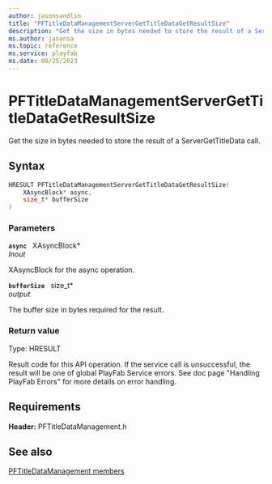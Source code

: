 ```yaml
---
author: jasonsandlin
title: "PFTitleDataManagementServerGetTitleDataGetResultSize"
description: "Get the size in bytes needed to store the result of a ServerGetTitleData call."
ms.author: jasonsa
ms.topic: reference
ms.service: playfab
ms.date: 09/25/2023
---
```


# PFTitleDataManagementServerGetTitleDataGetResultSize  

Get the size in bytes needed to store the result of a ServerGetTitleData call.  

## Syntax  
  
```cpp
HRESULT PFTitleDataManagementServerGetTitleDataGetResultSize(  
    XAsyncBlock* async,  
    size_t* bufferSize  
)  
```  
  
### Parameters  
  
**`async`** &nbsp; XAsyncBlock*  
*_Inout_*  
  
XAsyncBlock for the async operation.  
  
**`bufferSize`** &nbsp; size_t*  
*output*  
  
The buffer size in bytes required for the result.  
  
  
### Return value
Type: HRESULT
  
Result code for this API operation. If the service call is unsuccessful, the result will be one of global PlayFab Service errors. See doc page "Handling PlayFab Errors" for more details on error handling.
  
  
## Requirements  
  
**Header:** PFTitleDataManagement.h
  
## See also  
[PFTitleDataManagement members](../pftitledatamanagement_members.md)  

  
  
